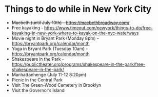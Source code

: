 # Things to do while in New York City

- ~~Macbeth (until July 10th) - https://macbethbroadway.com/~~
- Free kayaking - https://www.timeout.com/newyork/things-to-do/free-kayaking-in-new-york-where-to-kayak-on-the-nyc-waterways
- Movie night in Bryant Park (Monday 8pm) - https://bryantpark.org/calendar/month
- Yoga in Bryant Park (Tuesday 10am) - https://bryantpark.org/calendar/month
- Shakespeare in the Park - https://publictheater.org/programs/shakespeare-in-the-park/free-shakespeare-in-the-park/
- Manhattanhenge (July 11-12 8:20pm)
- Picnic in the Central Park
- Visit The Green-Wood Cemetery in Brooklyn
- Visit the Governor’s Island
